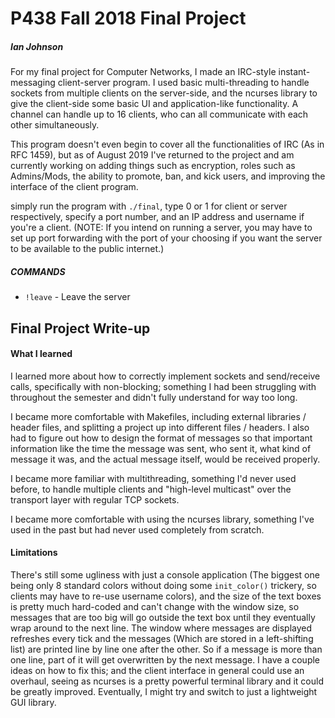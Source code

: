 # P438 Fall 2018 Final Project
##### Ian Johnson

For my final project for Computer Networks, I made an IRC-style instant-messaging client-server program. I used basic multi-threading to handle sockets from multiple clients on the server-side, and the ncurses library to give the client-side some basic UI and application-like functionality. A channel can handle up to 16 clients, who can all communicate with each other simultaneously.

This program doesn't even begin to cover all the functionalities of IRC (As in RFC 1459), but as of August 2019 I've returned to the project and am currently working on adding things such as encryption, roles such as Admins/Mods, the ability to promote, ban, and kick users, and improving the interface of the client program.

simply run the program with `./final`, type 0 or 1 for client or server respectively, specify a port number, and an IP address and username if you're a client. (NOTE: If you intend on running a server, you may have to set up port forwarding with the port of your choosing if you want the server to be available to the public internet.)

##### COMMANDS
- `!leave` - Leave the server


## Final Project Write-up
#### What I learned
I learned more about how to correctly implement sockets and send/receive calls, specifically with non-blocking; something I had been struggling with throughout the semester and didn't fully understand for way too long.

I became more comfortable with Makefiles, including external libraries / header files, and splitting a project up into different files / headers. I also had to figure out how to design the format of messages so that important information like the time the message was sent, who sent it, what kind of message it was, and the actual message itself, would be received properly.

I became more familiar with multithreading, something I'd never used before, to handle multiple clients and "high-level multicast" over the transport layer with regular TCP sockets.

I became more comfortable with using the ncurses library, something I've used in the past but had never used completely from scratch.

#### Limitations
There's still some ugliness with just a console application (The biggest one being only 8 standard colors without doing some `init_color()` trickery, so clients may have to re-use username colors), and the size of the text boxes is pretty much hard-coded and can't change with the window size, so messages that are too big will go outside the text box until they eventually wrap around to the next line. The window where messages are displayed refreshes every tick and the messages (Which are stored in a left-shifting list) are printed line by line one after the other. So if a message is more than one line, part of it will get overwritten by the next message. I have a couple ideas on how to fix this; and the client interface in general could use an overhaul, seeing as ncurses is a pretty powerful terminal library and it could be greatly improved. Eventually, I might try and switch to just a lightweight GUI library.
